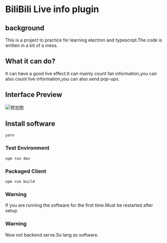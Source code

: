 # BiliBili Live info plugin

## background

This is a project to practice for learning electron and typescript.The code is written in a bit of a mess.

## What it can do?

It can have a good live effect.It can mainly count fan information,you can also count live information,you can also send pop-ups.

## Interface Preview
![预览图](https://github.com/sanqi377/picture/blob/main/%E5%BE%AE%E4%BF%A1%E6%88%AA%E5%9B%BE_20210808193631.png?raw=true)

## Install software

```shell
yarn
```

### Test Environment

```shell
npm run dev
```

### Packaged Client

```shell
npm run build
```

### Warning

If you are running the software for the first time.Must be restarted after setup.

### Warning

Now not backend serve.So lang as software.